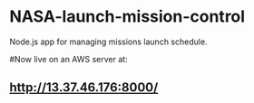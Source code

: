 # NASA-launch-mission-control
Node.js app for managing missions launch schedule.

#Now live on an AWS server at:
## http://13.37.46.176:8000/
